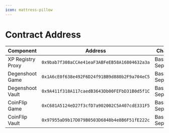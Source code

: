 ```yaml
---
icon: mattress-pillow
---
```


# Contract Address

<table><thead><tr><th>Component</th><th width="396.5703125">Address</th><th>Chain</th></tr></thead><tbody><tr><td>XP Registry Proxy</td><td><code>0x9bab7f308aCCAe41eaF3ABFeEB58A16804632a3a</code></td><td>Base Sepolia</td></tr><tr><td>Degenshoot Game</td><td><code>0x1A6cE0f638e492F6D24f91BB9d880b2F9a704eC5</code></td><td>Base Sepolia</td></tr><tr><td>Degenshoot Vault</td><td><code>0x9A411f318A117caedB3643Db00FEFbD31B0d5f1C</code></td><td>Base Sepolia</td></tr><tr><td>CoinFlip Game</td><td><code>0xC681A5124eD27f3cfD7a902002C5A407cdE331F5</code></td><td>Base Sepolia</td></tr><tr><td>CoinFlip Vault</td><td><code>0x97955aD9b17D079B0503D6848b4e8B6F51fE222c</code></td><td>Base Sepolia</td></tr></tbody></table>
